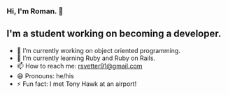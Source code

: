 ### Hi, I'm Roman. 👋

## I'm a student working on becoming a developer.



- 🔭 I’m currently working on object oriented programming.
- 🌱 I’m currently learning Ruby and Ruby on Rails.
- 📫 How to reach me: rsvetter91@gmail.com
- 😄 Pronouns: he/his
- ⚡ Fun fact: I met Tony Hawk at an airport!
